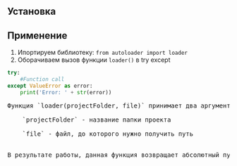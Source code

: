 ## Установка
## Применение
1. Ипортируем библиотеку: `from autoloader import loader`
2. Оборачиваем вызов функции `loader()` в try except <br/>
```py 
try: 
    #Function call 
except ValueError as error: 
    print('Error: ' + str(error))
```
<pre>
Функция `loader(projectFolder, file)` принимает два аргумента:<br/>
    `projectFolder` - название папки проекта <br/>
    `file` - файл, до которого нужно получить путь <br/>

В результате работы, данная функция возвращает абсолютный путь до файла в формате строки. Если файл не был найден, то выдаст исключение, которое выведет сообщение об ошибке.
</pre>

    
    
